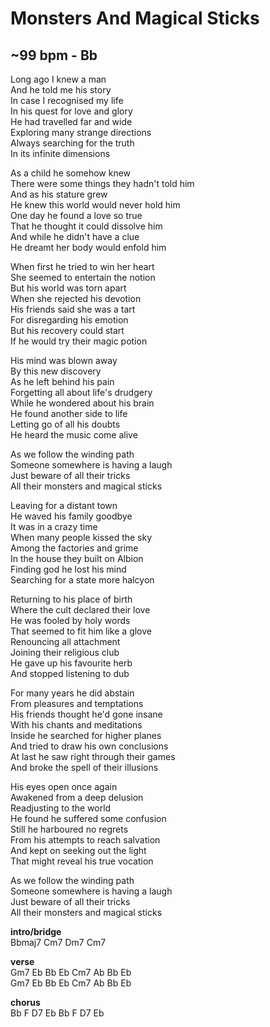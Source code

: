 # Monsters And Magical Sticks
## ~99 bpm - Bb
Long ago I knew a man  
And he told me his story  
In case I recognised my life  
In his quest for love and glory  
He had travelled far and wide  
Exploring many strange directions  
Always searching for the truth  
In its infinite dimensions  

As a child he somehow knew  
There were some things they hadn't told him  
And as his stature grew  
He knew this world would never hold him  
One day he found a love so true  
That he thought it could dissolve him  
And while he didn't have a clue  
He dreamt her body would enfold him  

When first he tried to win her heart  
She seemed to entertain the notion  
But his world was torn apart  
When she rejected his devotion  
His friends said she was a tart  
For disregarding his emotion  
But his recovery could start  
If he would try their magic potion  

His mind was blown away  
By this new discovery  
As he left behind his pain  
Forgetting all about life's drudgery  
While he wondered about his brain  
He found another side to life  
Letting go of all his doubts  
He heard the music come alive  

As we follow the winding path  
Someone somewhere is having a laugh  
Just beware of all their tricks  
All their monsters and magical sticks  

Leaving for a distant town  
He waved his family goodbye  
It was in a crazy time  
When many people kissed the sky  
Among the factories and grime  
In the house they built on Albion  
Finding god he lost his mind  
Searching for a state more halcyon  

Returning to his place of birth  
Where the cult declared their love  
He was fooled by holy words  
That seemed to fit him like a glove  
Renouncing all attachment  
Joining their religious club  
He gave up his favourite herb  
And stopped listening to dub  

For many years he did abstain  
From pleasures and temptations  
His friends thought he'd gone insane  
With his chants and meditations  
Inside he searched for higher planes  
And tried to draw his own conclusions  
At last he saw right through their games  
And broke the spell of their illusions  

His eyes open once again  
Awakened from a deep delusion  
Readjusting to the world  
He found he suffered some confusion  
Still he harboured no regrets  
From his attempts to reach salvation  
And kept on seeking out the light  
That might reveal his true vocation  

As we follow the winding path  
Someone somewhere is having a laugh  
Just beware of all their tricks  
All their monsters and magical sticks  

**intro/bridge**  
		Bbmaj7	Cm7	Dm7	Cm7  

**verse**  
			Gm7	Eb	Bb	Eb	Cm7	Ab	Bb	Eb  
			Gm7	Eb	Bb	Eb	Cm7	Ab	Bb	Eb  

**chorus**  
			Bb	F	D7	Eb	Bb	F	D7	Eb  
